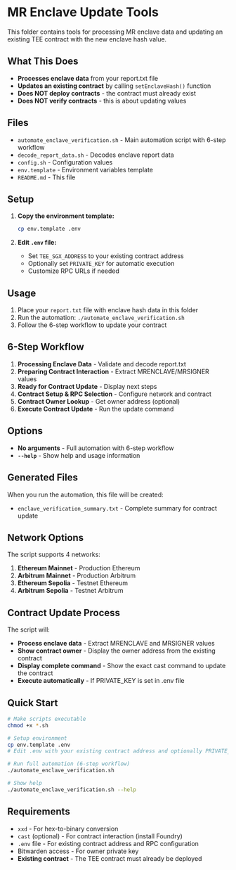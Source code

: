 # MR Enclave Update Tools

This folder contains tools for processing MR enclave data and updating an existing TEE contract with the new enclave hash value.

## What This Does

- **Processes enclave data** from your report.txt file
- **Updates an existing contract** by calling `setEnclaveHash()` function
- **Does NOT deploy contracts** - the contract must already exist
- **Does NOT verify contracts** - this is about updating values

## Files

- `automate_enclave_verification.sh` - Main automation script with 6-step workflow
- `decode_report_data.sh` - Decodes enclave report data
- `config.sh` - Configuration values
- `env.template` - Environment variables template
- `README.md` - This file

## Setup

1. **Copy the environment template:**
   ```bash
   cp env.template .env
   ```

2. **Edit `.env` file:**
   - Set `TEE_SGX_ADDRESS` to your existing contract address
   - Optionally set `PRIVATE_KEY` for automatic execution
   - Customize RPC URLs if needed

## Usage

1. Place your `report.txt` file with enclave hash data in this folder
2. Run the automation: `./automate_enclave_verification.sh`
3. Follow the 6-step workflow to update your contract

## 6-Step Workflow

1. **Processing Enclave Data** - Validate and decode report.txt
2. **Preparing Contract Interaction** - Extract MRENCLAVE/MRSIGNER values
3. **Ready for Contract Update** - Display next steps
4. **Contract Setup & RPC Selection** - Configure network and contract
5. **Contract Owner Lookup** - Get owner address (optional)
6. **Execute Contract Update** - Run the update command

## Options

- **No arguments** - Full automation with 6-step workflow
- **`--help`** - Show help and usage information

## Generated Files

When you run the automation, this file will be created:
- `enclave_verification_summary.txt` - Complete summary for contract update

## Network Options

The script supports 4 networks:
1. **Ethereum Mainnet** - Production Ethereum
2. **Arbitrum Mainnet** - Production Arbitrum
3. **Ethereum Sepolia** - Testnet Ethereum
4. **Arbitrum Sepolia** - Testnet Arbitrum

## Contract Update Process

The script will:
- **Process enclave data** - Extract MRENCLAVE and MRSIGNER values
- **Show contract owner** - Display the owner address from the existing contract
- **Display complete command** - Show the exact cast command to update the contract
- **Execute automatically** - If PRIVATE_KEY is set in .env file

## Quick Start

```bash
# Make scripts executable
chmod +x *.sh

# Setup environment
cp env.template .env
# Edit .env with your existing contract address and optionally PRIVATE_KEY

# Run full automation (6-step workflow)
./automate_enclave_verification.sh

# Show help
./automate_enclave_verification.sh --help
```

## Requirements

- `xxd` - For hex-to-binary conversion
- `cast` (optional) - For contract interaction (install Foundry)
- `.env` file - For existing contract address and RPC configuration
- Bitwarden access - For owner private key
- **Existing contract** - The TEE contract must already be deployed